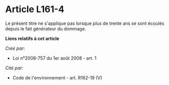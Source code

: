 # Article L161-4

Le présent titre ne s'applique pas lorsque plus de trente ans se sont écoulés depuis le fait générateur du dommage.

**Liens relatifs à cet article**

_Créé par_:

  - Loi n°2008-757 du 1er août 2008 - art. 1

_Cité par_:

  - Code de l'environnement - art. R162-19 (V)
